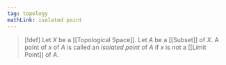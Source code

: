```yaml
---
tag: topology
mathLink: isolated point
---
```

>[!def]
>Let $X$ be a [[Topological Space]]. Let $A$ be a [[Subset]] of $X$. A point of $x$ of $A$ is called an *isolated point* of $A$ if $x$ is not a [[Limit Point]] of $A$.
